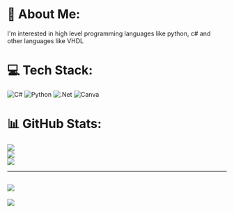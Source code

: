 # 💫 About Me:
I'm interested in high level programming languages ​​like python, c# and other languages ​​like VHDL


# 💻 Tech Stack:
![C#](https://img.shields.io/badge/c%23-%23239120.svg?style=for-the-badge&logo=c-sharp&logoColor=white) ![Python](https://img.shields.io/badge/python-3670A0?style=for-the-badge&logo=python&logoColor=ffdd54) ![.Net](https://img.shields.io/badge/.NET-5C2D91?style=for-the-badge&logo=.net&logoColor=white) ![Canva](https://img.shields.io/badge/Canva-%2300C4CC.svg?style=for-the-badge&logo=Canva&logoColor=white)
# 📊 GitHub Stats:
![](https://github-readme-stats.vercel.app/api?username=ashtre1&theme=dark&hide_border=false&include_all_commits=false&count_private=false)<br/>
![](https://github-readme-streak-stats.herokuapp.com/?user=ashtre1&theme=dark&hide_border=false)<br/>
![](https://github-readme-stats.vercel.app/api/top-langs/?username=ashtre1&theme=dark&hide_border=false&include_all_commits=false&count_private=false&layout=compact)

---
[![](https://visitcount.itsvg.in/api?id=ashtre1&label=G%C3%B6r%C3%BCnt%C3%BClenme&color=10&icon=5&pretty=false)](https://visitcount.itsvg.in)
---
[![](https://visitcount.itsvg.in/api?id=ashtrê&icon=0&color=6)](https://visitcount.itsvg.in)
